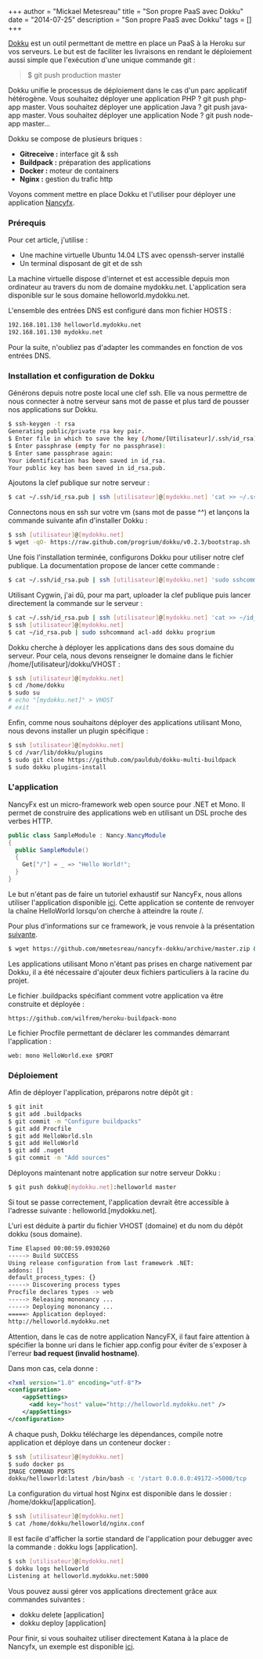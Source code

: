 +++
author = "Mickael Metesreau"
title = "Son propre PaaS avec Dokku"
date = "2014-07-25"
description = "Son propre PaaS avec Dokku"
tags = []
+++

[Dokku](https://github.com/progrium/dokku) est un outil permettant de mettre en place un PaaS à la Heroku sur vos serveurs. Le but est de faciliter les livraisons en rendant le déploiement aussi simple que l'exécution d'une unique commande git :

> $ git push production master

Dokku unifie le processus de déploiement dans le cas d'un parc applicatif hétérogène. Vous souhaitez déployer une application PHP ? git push php-app master. Vous souhaitez déployer une application Java ? git push java-app master. Vous souhaitez déployer une application Node ? git push node-app master...

Dokku se compose de plusieurs briques :

- **Gitreceive :** interface git & ssh
- **Buildpack :** préparation des applications
- **Docker :** moteur de containers
- **Nginx :** gestion du trafic http

Voyons comment mettre en place Dokku et l'utiliser pour déployer une application [Nancyfx](https://github.com/NancyFx/Nancy).

### Prérequis 

Pour cet article, j'utilise :

- Une machine virtuelle Ubuntu 14.04 LTS avec openssh-server installé
- Un terminal disposant de git et de ssh 

La machine virtuelle dispose d'internet et est accessible depuis mon ordinateur au travers du nom de domaine mydokku.net. L'application sera disponible sur le sous domaine helloworld.mydokku.net.

L'ensemble des entrées DNS est configuré dans mon fichier HOSTS :

``` bash
192.168.101.130 helloworld.mydokku.net
192.168.101.130 mydokku.net
```

Pour la suite, n'oubliez pas d'adapter les commandes en fonction de vos entrées DNS.

### Installation et configuration de Dokku 

Générons depuis notre poste local une clef ssh. Elle va nous permettre de nous connecter à notre serveur sans mot de passe et plus tard de pousser nos applications sur Dokku.

``` bash
$ ssh-keygen -t rsa
Generating public/private rsa key pair.
$ Enter file in which to save the key (/home/[Utilisateur]/.ssh/id_rsa):
$ Enter passphrase (empty for no passphrase):
$ Enter same passphrase again:
Your identification has been saved in id_rsa.
Your public key has been saved in id_rsa.pub.
```

Ajoutons la clef publique sur notre serveur :

``` bash
$ cat ~/.ssh/id_rsa.pub | ssh [utilisateur]@[mydokku.net] 'cat >> ~/.ssh/authorized_keys'
```

Connectons nous en ssh sur votre vm (sans mot de passe ^^) et lançons la commande suivante afin d'installer Dokku :

``` bash
$ ssh [utilisateur]@[mydokku.net]
$ wget -qO- https://raw.github.com/progrium/dokku/v0.2.3/bootstrap.sh | sudo DOKKU_TAG=v0.2.3 bash
```

Une fois l'installation terminée, configurons Dokku pour utiliser notre clef publique. La documentation propose de lancer cette commande :

``` bash
$ cat ~/.ssh/id_rsa.pub | ssh [utilisateur]@[mydokku.net] 'sudo sshcommand acl-add dokku progrium'
```

Utilisant Cygwin, j'ai dû, pour ma part, uploader la clef publique puis lancer directement la commande sur le serveur :

``` bash
$ cat ~/.ssh/id_rsa.pub | ssh [utilisateur]@[mydokku.net] 'cat >> ~/id_rsa.pub'
$ ssh [utilisateur]@[mydokku.net]
$ cat ~/id_rsa.pub | sudo sshcommand acl-add dokku progrium
```

Dokku cherche à déployer les applications dans des sous domaine du serveur. Pour cela, nous devons renseigner le domaine dans le fichier /home/[utilisateur]/dokku/VHOST :

``` bash
$ ssh [utilisateur]@[mydokku.net]
$ cd /home/dokku
$ sudo su
# echo "[mydokku.net]" > VHOST
# exit
```

Enfin, comme nous souhaitons déployer des applications utilisant Mono, nous devons installer un plugin spécifique :

``` bash
$ ssh [utilisateur]@[mydokku.net]
$ cd /var/lib/dokku/plugins
$ sudo git clone https://github.com/pauldub/dokku-multi-buildpack
$ sudo dokku plugins-install
```

### L'application

NancyFx est un micro-framework web open source pour .NET et Mono. Il permet de construire des applications web en utilisant un DSL proche des verbes HTTP.

``` csharp
public class SampleModule : Nancy.NancyModule
{
  public SampleModule()
  {
    Get["/"] = _ => "Hello World!";
  }
}
```

Le but n'étant pas de faire un tutoriel exhaustif sur NancyFx, nous allons utiliser l'application disponible [ici](https://github.com/mmetesreau/nancyfx-dokku). Cette application se contente de renvoyer la chaîne HelloWorld lorsqu'on cherche à atteindre la route /.

Pour plus d'informations sur ce framework, je vous renvoie à la présentation [suivante](http://www.d80.co.uk/post/2013/01/04/NancyFx-Tutorial.aspx).

``` bash
$ wget https://github.com/mmetesreau/nancyfx-dokku/archive/master.zip && unzip master.zip && rm master.zip
```

Les applications utilisant Mono n'étant pas prises en charge nativement par Dokku, il a été nécessaire d'ajouter deux fichiers particuliers à la racine du projet.

Le fichier .buildpacks spécifiant comment votre application va être construite et déployée :

```
https://github.com/wilfrem/heroku-buildpack-mono
```

Le fichier Procfile permettant de déclarer les commandes démarrant l'application :

```
web: mono HelloWorld.exe $PORT
```

### Déploiement

Afin de déployer l'application, préparons notre dépôt git :

``` bash
$ git init
$ git add .buildpacks 
$ git commit -m "Configure buildpacks"
$ git add Procfile
$ git add HelloWorld.sln
$ git add HelloWorld
$ git add .nuget
$ git commit -m "Add sources"
```

Déployons maintenant notre application sur notre serveur Dokku :

``` bash
$ git push dokku@[mydokku.net]:helloworld master
```

Si tout se passe correctement, l'application devrait être accessible à l'adresse suivante : helloworld.[mydokku.net].

L'uri est déduite à partir du fichier VHOST (domaine) et du nom du dépôt dokku (sous domaine). 

``` bash
Time Elapsed 00:00:59.0930260
-----> Build SUCCESS
Using release configuration from last framework .NET:
addons: []
default_process_types: {}
-----> Discovering process types
Procfile declares types -> web
-----> Releasing mononancy ...
-----> Deploying mononancy ...
=====> Application deployed:
http://helloworld.mydokku.net
```

Attention, dans le cas de notre application NancyFX, il faut faire attention à spécifier la bonne uri dans le fichier app.config pour éviter de s'exposer à l'erreur **bad request (invalid hostname)**. 

Dans mon cas, cela donne :

``` xml
<?xml version="1.0" encoding="utf-8"?>
<configuration>
    <appSettings>
      <add key="host" value="http://helloworld.mydokku.net" />
    </appSettings>
</configuration>
```

A chaque push, Dokku télécharge les dépendances, compile notre application et déploye dans un conteneur docker :

``` bash
$ ssh [utilisateur]@[mydokku.net]
$ sudo docker ps
IMAGE COMMAND PORTS
dokku/helloworld:latest /bin/bash -c '/start 0.0.0.0:49172->5000/tcp
```

La configuration du virtual host Nginx est disponible dans le dossier : /home/dokku/[application].

``` bash
$ ssh [utilisateur]@[mydokku.net]
$ cat /home/dokku/helloworld/nginx.conf
```

Il est facile d'afficher la sortie standard de l'application pour debugger avec la commande : dokku logs [application].

``` bash
$ ssh [utilisateur]@[mydokku.net]
$ dokku logs helloworld 
Listening at helloworld.mydokku.net:5000
```

Vous pouvez aussi gérer vos applications directement grâce aux commandes suivantes :

- dokku delete [application]
- dokku deploy [application] 

Pour finir, si vous souhaitez utiliser directement Katana à la place de Nancyfx, un exemple est disponible [ici](https://github.com/wilfrem/KatanaTest).